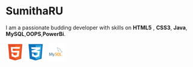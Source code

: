 # SumithaRU

I am a passionate budding developer with skills on **HTML5** , **CSS3**, **Java**, **MySQL**,**OOPS**,**PowerBi**.

<img src="html-5-svgrepo-com.svg" width="50px" height="50px"> <img src="css-3-svgrepo-com.svg" width="50px" height="50px"> <img src="mysql-logo-svgrepo-com.svg" width="50px" height="50px"> 

